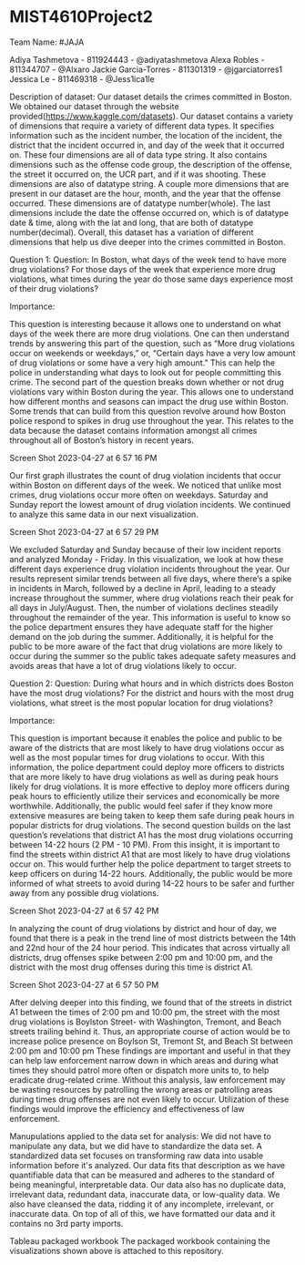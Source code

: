 # MIST4610Project2
Team Name:
#JAJA

Adiya Tashmetova - 811924443 - @adiyatashmetova 
Alexa Robles - 811344707 - @Alxaro
Jackie Garcia-Torres - 811301319 - @jgarciatorres1
Jessica Le - 811469318 - @Jess1ica1le

Description of dataset:
Our dataset details the crimes committed in Boston. We obtained our dataset through the website provided(https://www.kaggle.com/datasets). Our dataset contains a variety of dimensions that require a variety of different data types. It specifies information such as the incident number, the location of the incident, the district that the incident occurred in, and day of the week that it occurred on. These four dimensions are all of data type string. It also contains dimensions such as the offense code group, the description of the offense, the street it occurred on, the UCR part, and if it was shooting. These dimensions are also of datatype string. A couple more dimensions that are present in our dataset are the hour, month, and the year that the offense occurred. These dimensions are of datatype number(whole). The last dimensions include the date the offense occurred on, which is of datatype date & time, along with the lat and long, that are both of datatype number(decimal). Overall, this dataset has a variation of different dimensions that help us dive deeper into the crimes committed in Boston.

Question 1:
Question: In Boston, what days of the week tend to have more drug violations? For those days of the week that experience more drug violations, what times during the year do those same days experience most of their drug violations?

Importance:

This question is interesting because it allows one to understand on what days of the week there are more drug violations. One can then understand trends by answering this part of the question, such as “More drug violations occur on weekends or weekdays,” or, “Certain days have a very low amount of drug violations or some have a very high amount.” This can help the police in understanding what days to look out for people committing this crime. The second part of the question breaks down whether or not drug violations vary within Boston during the year. This allows one to understand how different months and seasons can impact the drug use within Boston. Some trends that can build from this question revolve around how Boston police respond to spikes in drug use throughout the year. This relates to the data because the dataset contains information amongst all crimes throughout all of Boston’s history in recent years.

Screen Shot 2023-04-27 at 6 57 16 PM

Our first graph illustrates the count of drug violation incidents that occur within Boston on different days of the week. We noticed that unlike most crimes, drug violations occur more often on weekdays. Saturday and Sunday report the lowest amount of drug violation incidents. We continued to analyze this same data in our next visualization.

Screen Shot 2023-04-27 at 6 57 29 PM

We excluded Saturday and Sunday because of their low incident reports and analyzed Monday - Friday. In this visualization, we look at how these different days experience drug violation incidents throughout the year. Our results represent similar trends between all five days, where there’s a spike in incidents in March, followed by a decline in April, leading to a steady increase throughout the summer, where drug violations reach their peak for all days in July/August. Then, the number of violations declines steadily throughout the remainder of the year. This information is useful to know so the police department ensures they have adequate staff for the higher demand on the job during the summer. Additionally, it is helpful for the public to be more aware of the fact that drug violations are more likely to occur during the summer so the public takes adequate safety measures and avoids areas that have a lot of drug violations likely to occur.

Question 2:
Question: During what hours and in which districts does Boston have the most drug violations? For the district and hours with the most drug violations, what street is the most popular location for drug violations?

Importance:

This question is important because it enables the police and public to be aware of the districts that are most likely to have drug violations occur as well as the most popular times for drug violations to occur. With this information, the police department could deploy more officers to districts that are more likely to have drug violations as well as during peak hours likely for drug violations. It is more effective to deploy more officers during peak hours to efficiently utilize their services and economically be more worthwhile. Additionally, the public would feel safer if they know more extensive measures are being taken to keep them safe during peak hours in popular districts for drug violations. The second question builds on the last question’s revelations that district A1 has the most drug violations occurring between 14-22 hours (2 PM - 10 PM). From this insight, it is important to find the streets within district A1 that are most likely to have drug violations occur on. This would further help the police department to target streets to keep officers on during 14-22 hours. Additionally, the public would be more informed of what streets to avoid during 14-22 hours to be safer and further away from any possible drug violations.

Screen Shot 2023-04-27 at 6 57 42 PM

In analyzing the count of drug violations by district and hour of day, we found that there is a peak in the trend line of most districts between the 14th and 22nd hour of the 24 hour period. This indicates that across virtually all districts, drug offenses spike between 2:00 pm and 10:00 pm, and the district with the most drug offenses during this time is district A1.

Screen Shot 2023-04-27 at 6 57 50 PM

After delving deeper into this finding, we found that of the streets in district A1 between the times of 2:00 pm and 10:00 pm, the street with the most drug violations is Boylston Street- with Washington, Tremont, and Beach streets trailing behind it. Thus, an appropriate course of action would be to increase police presence on Boylson St, Tremont St, and Beach St between 2:00 pm and 10:00 pm These findings are important and useful in that they can help law enforcement narrow down in which areas and during what times they should patrol more often or dispatch more units to, to help eradicate drug-related crime. Without this analysis, law enforcement may be wasting resources by patrolling the wrong areas or patrolling areas during times drug offenses are not even likely to occur. Utilization of these findings would improve the efficiency and effectiveness of law enforcement.

Manupulations applied to the data set for analysis:
We did not have to manipulate any data, but we did have to standardize the data set. A standardized data set focuses on transforming raw data into usable information before it's analyzed. Our data fits that description as we have quantifiable data that can be measured and adheres to the standard of being meaningful, interpretable data. Our data also has no duplicate data, irrelevant data, redundant data, inaccurate data, or low-quality data. We also have cleansed the data, ridding it of any incomplete, irrelevant, or inaccurate data. On top of all of this, we have formatted our data and it contains no 3rd party imports.

Tableau packaged workbook
The packaged workbook containing the visualizations shown above is attached to this repository.
